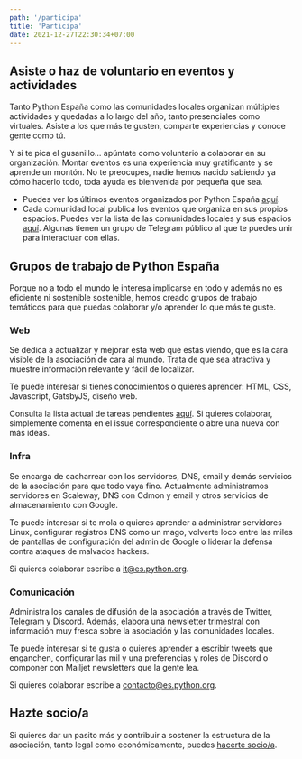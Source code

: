 ```yaml
---
path: '/participa'
title: 'Participa'
date: 2021-12-27T22:30:34+07:00
---
```


## Asiste o haz de voluntario en eventos y actividades

Tanto Python España como las comunidades locales organizan múltiples actividades y quedadas a lo largo del año, tanto presenciales como virtuales. Asiste a los que más te gusten, comparte experiencias y conoce gente como tú. 

Y si te pica el gusanillo... apúntate como voluntario a colaborar en su organización. Montar eventos es una experiencia muy gratificante y se aprende un montón. No te preocupes, nadie hemos nacido sabiendo ya cómo hacerlo todo, toda ayuda es bienvenida por pequeña que sea.

- Puedes ver los últimos eventos organizados por Python España [aquí](/eventos/).
- Cada comunidad local publica los eventos que organiza en sus propios espacios. Puedes ver la lista de las comunidades locales y sus espacios [aquí](/comunidades/). Algunas tienen un grupo de Telegram público al que te puedes unir para interactuar con ellas.

## Grupos de trabajo de Python España
Porque no a todo el mundo le interesa implicarse en todo y además no es eficiente ni sostenible sostenible, hemos creado grupos de trabajo temáticos para que puedas colaborar y/o aprender lo que más te guste. 

### Web
Se dedica a actualizar y mejorar esta web que estás viendo, que es la cara visible de la asociación de cara al mundo. Trata de que sea atractiva y muestre información relevante y fácil de localizar.

Te puede interesar si tienes conocimientos o quieres aprender: HTML, CSS, Javascript, GatsbyJS, diseño web.

Consulta la lista actual de tareas pendientes [aquí](https://github.com/python-spain/web-ng/issues). Si quieres colaborar, simplemente comenta en el issue correspondiente o abre una nueva con más ideas.

### Infra
Se encarga de cacharrear con los servidores, DNS, email y demás servicios de la asociación para que todo vaya fino. Actualmente administramos servidores en Scaleway, DNS con Cdmon y email y otros servicios de almacenamiento con Google.

Te puede interesar si te mola o quieres aprender a administrar servidores Linux, configurar registros DNS como un mago, volverte loco entre las miles de pantallas de configuración del admin de Google o liderar la defensa contra ataques de malvados hackers.

Si quieres colaborar escribe a [it@es.python.org](mailto:it@es.python.org).

### Comunicación
Administra los canales de difusión de la asociación a través de Twitter, Telegram y Discord. Además, elabora una newsletter trimestral con información muy fresca sobre la asociación y las comunidades locales.

Te puede interesar si te gusta o quieres aprender a escribir tweets que enganchen, configurar las mil y una preferencias y roles de Discord o componer con Mailjet newsletters que la gente lea.

Si quieres colaborar escribe a [contacto@es.python.org](mailto:contacto@es.python.org).

## Hazte socio/a
Si quieres dar un pasito más y contribuir a sostener la estructura de la asociación, tanto legal como económicamente, puedes [hacerte socio/a](/hazte-socio/).
